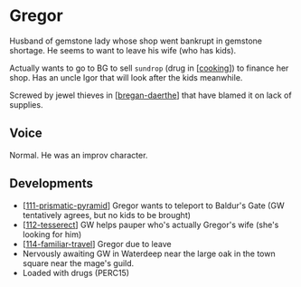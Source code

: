 # Gregor
Husband of gemstone lady whose shop went bankrupt in gemstone shortage.
He seems to want to leave his wife (who has kids).

Actually wants to go to BG to sell `sundrop` (drug in [[cooking]]) to finance her shop.
Has an uncle Igor that will look after the kids meanwhile.

Screwed by jewel thieves in [[bregan-daerthe]] that have blamed it on lack of supplies.

## Voice
Normal. He was an improv character.

## Developments
- [[111-prismatic-pyramid]] Gregor wants to teleport to Baldur's Gate (GW tentatively agrees, but no kids to be brought)
- [[112-tesserect]] GW helps pauper who's actually Gregor's wife (she's looking for him)
- [[114-familiar-travel]] Gregor due to leave
- Nervously awaiting GW in Waterdeep near the large oak in the town square near the mage's guild.
- Loaded with drugs (PERC15)


[//begin]: # "Autogenerated link references for markdown compatibility"
[cooking]: ../rules/cooking "Cooking"
[bregan-daerthe]: ../factions/bregan-daerthe "Bregan D'aerthe"
[111-prismatic-pyramid]: ../recaps/111-prismatic-pyramid "111-prismatic-pyramid"
[112-tesserect]: ../recaps/112-tesserect "112-tesserect"
[114-familiar-travel]: ../recaps/114-familiar-travel "114-familiar-travel"
[//end]: # "Autogenerated link references"
